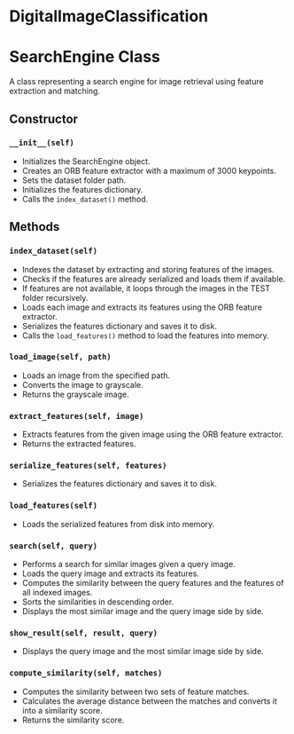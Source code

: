 # DigitalImageClassification

# SearchEngine Class

A class representing a search engine for image retrieval using feature extraction and matching.

## Constructor

### `__init__(self)`

- Initializes the SearchEngine object.
- Creates an ORB feature extractor with a maximum of 3000 keypoints.
- Sets the dataset folder path.
- Initializes the features dictionary.
- Calls the `index_dataset()` method.

## Methods

### `index_dataset(self)`

- Indexes the dataset by extracting and storing features of the images.
- Checks if the features are already serialized and loads them if available.
- If features are not available, it loops through the images in the TEST folder recursively.
- Loads each image and extracts its features using the ORB feature extractor.
- Serializes the features dictionary and saves it to disk.
- Calls the `load_features()` method to load the features into memory.

### `load_image(self, path)`

- Loads an image from the specified path.
- Converts the image to grayscale.
- Returns the grayscale image.

### `extract_features(self, image)`

- Extracts features from the given image using the ORB feature extractor.
- Returns the extracted features.

### `serialize_features(self, features)`

- Serializes the features dictionary and saves it to disk.

### `load_features(self)`

- Loads the serialized features from disk into memory.

### `search(self, query)`

- Performs a search for similar images given a query image.
- Loads the query image and extracts its features.
- Computes the similarity between the query features and the features of all indexed images.
- Sorts the similarities in descending order.
- Displays the most similar image and the query image side by side.

### `show_result(self, result, query)`

- Displays the query image and the most similar image side by side.

### `compute_similarity(self, matches)`

- Computes the similarity between two sets of feature matches.
- Calculates the average distance between the matches and converts it into a similarity score.
- Returns the similarity score.

